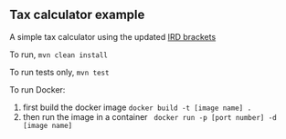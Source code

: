 ## Tax calculator example  

A simple tax calculator using the updated [IRD brackets](https://www.ird.govt.nz/pages/campaigns/personal-income-tax-threshold-changes)




To run, `mvn clean install`

To run tests only,  `mvn test`


To run Docker: 
1. first build the docker image `docker build -t [image name] .`
2. then run the image in a container ` docker run -p [port number] -d [image name]`